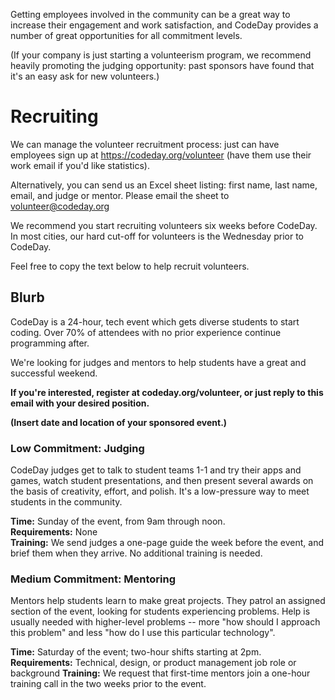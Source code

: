 Getting employees involved in the community can be a great way to increase their engagement and work satisfaction, and CodeDay provides a number of great opportunities for all commitment levels.

(If your company is just starting a volunteerism program, we recommend heavily promoting the judging opportunity: past sponsors have found that it's an easy ask for new volunteers.)

# Recruiting

We can manage the volunteer recruitment process: just can have employees sign up at https://codeday.org/volunteer (have them use their work email if you'd like statistics).

Alternatively, you can send us an Excel sheet listing: first name, last name, email, and judge or mentor. Please email the sheet to volunteer@codeday.org

We recommend you start recruiting volunteers six weeks before CodeDay. In most cities, our hard cut-off for volunteers is the Wednesday prior to CodeDay.

Feel free to copy the text below to help recruit volunteers.

## Blurb

CodeDay is a 24-hour, tech event which gets diverse students to start coding. Over 70% of attendees with no prior experience continue programming after.

We're looking for judges and mentors to help students have a great and successful weekend.

**If you're interested, register at codeday.org/volunteer, or just reply to this email with your desired position.**

**(Insert date and location of your sponsored event.)**

### Low Commitment: Judging

CodeDay judges get to talk to student teams 1-1 and try their apps and games, watch student presentations, and then present several awards on the basis of creativity, effort, and polish. It's a low-pressure way to meet students in the community.

**Time:** Sunday of the event, from 9am through noon.  
**Requirements:** None  
**Training:** We send judges a one-page guide the week before the event, and brief them when they arrive. No additional training is needed.

### Medium Commitment: Mentoring

Mentors help students learn to make great projects. They patrol an assigned section of the event, looking for students experiencing problems. Help is usually needed with higher-level problems -- more "how should I approach this problem" and less "how do I use this particular technology".

**Time:** Saturday of the event; two-hour shifts starting at 2pm.  
**Requirements:** Technical, design, or product management job role or background
**Training:** We request that first-time mentors join a one-hour training call in the two weeks prior to the event.
